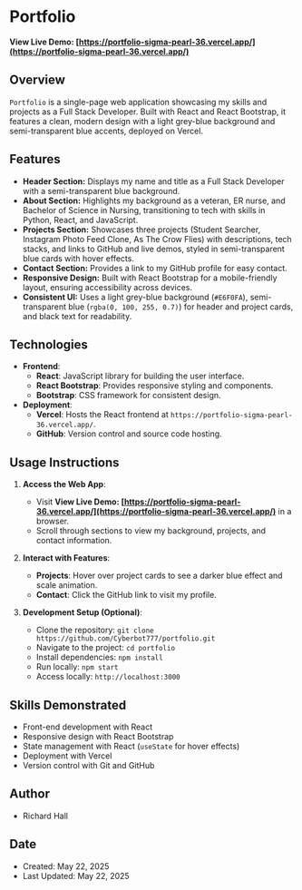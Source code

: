 # Portfolio

**View Live Demo: [https://portfolio-sigma-pearl-36.vercel.app/](https://portfolio-sigma-pearl-36.vercel.app/)**

## Overview
`Portfolio` is a single-page web application showcasing my skills and projects as a Full Stack Developer. Built with React and React Bootstrap, it features a clean, modern design with a light grey-blue background and semi-transparent blue accents, deployed on Vercel.

## Features
- **Header Section:** Displays my name and title as a Full Stack Developer with a semi-transparent blue background.
- **About Section:** Highlights my background as a veteran, ER nurse, and Bachelor of Science in Nursing, transitioning to tech with skills in Python, React, and JavaScript.
- **Projects Section:** Showcases three projects (Student Searcher, Instagram Photo Feed Clone, As The Crow Flies) with descriptions, tech stacks, and links to GitHub and live demos, styled in semi-transparent blue cards with hover effects.
- **Contact Section:** Provides a link to my GitHub profile for easy contact.
- **Responsive Design:** Built with React Bootstrap for a mobile-friendly layout, ensuring accessibility across devices.
- **Consistent UI:** Uses a light grey-blue background (`#E6F0FA`), semi-transparent blue (`rgba(0, 100, 255, 0.7)`) for header and project cards, and black text for readability.

## Technologies
- **Frontend**:
  - **React**: JavaScript library for building the user interface.
  - **React Bootstrap**: Provides responsive styling and components.
  - **Bootstrap**: CSS framework for consistent design.
- **Deployment**:
  - **Vercel**: Hosts the React frontend at `https://portfolio-sigma-pearl-36.vercel.app/`.
  - **GitHub**: Version control and source code hosting.

## Usage Instructions
1. **Access the Web App**:
   - Visit **View Live Demo: [https://portfolio-sigma-pearl-36.vercel.app/](https://portfolio-sigma-pearl-36.vercel.app/)** in a browser.
   - Scroll through sections to view my background, projects, and contact information.

2. **Interact with Features**:
   - **Projects**: Hover over project cards to see a darker blue effect and scale animation.
   - **Contact**: Click the GitHub link to visit my profile.

3. **Development Setup (Optional)**:
   - Clone the repository: `git clone https://github.com/Cyberbot777/portfolio.git`
   - Navigate to the project: `cd portfolio`
   - Install dependencies: `npm install`
   - Run locally: `npm start`
   - Access locally: `http://localhost:3000`

## Skills Demonstrated
- Front-end development with React
- Responsive design with React Bootstrap
- State management with React (`useState` for hover effects)
- Deployment with Vercel
- Version control with Git and GitHub

## Author
- Richard Hall

## Date
- Created: May 22, 2025
- Last Updated: May 22, 2025